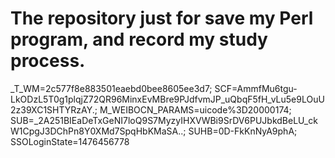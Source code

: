 # The repository just for save my Perl program, and record my study process.

_T_WM=2c577f8e883501eaebd0bee8605ee3d7; SCF=AmmfMu6tgu-LkODzL5T0g1plqjZ72QR96MinxEvMBre9PJdfvmJP_uQbqF5fH_vLu5e9LOuU2z39XC1SHTYRzAY.; M_WEIBOCN_PARAMS=uicode%3D20000174; SUB=_2A251BIEaDeTxGeNI7loQ9S7MyzyIHXVWBi9SrDV6PUJbkdBeLU_ckW1CpgJ3DChPn8Y0XMd7SpqHbKMaSA..; SUHB=0D-FkKnNyA9phA; SSOLoginState=1476456778

